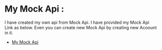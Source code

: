 # My Mock Api :

I have created my own api from Mock Api. I have provided my Mock Api Link as below. Even you can create new Mock Api by creating new Acoount in it.

- [My Mock Api](https://mockapi.io/projects/6364ac837b209ece0f4b06dc)
